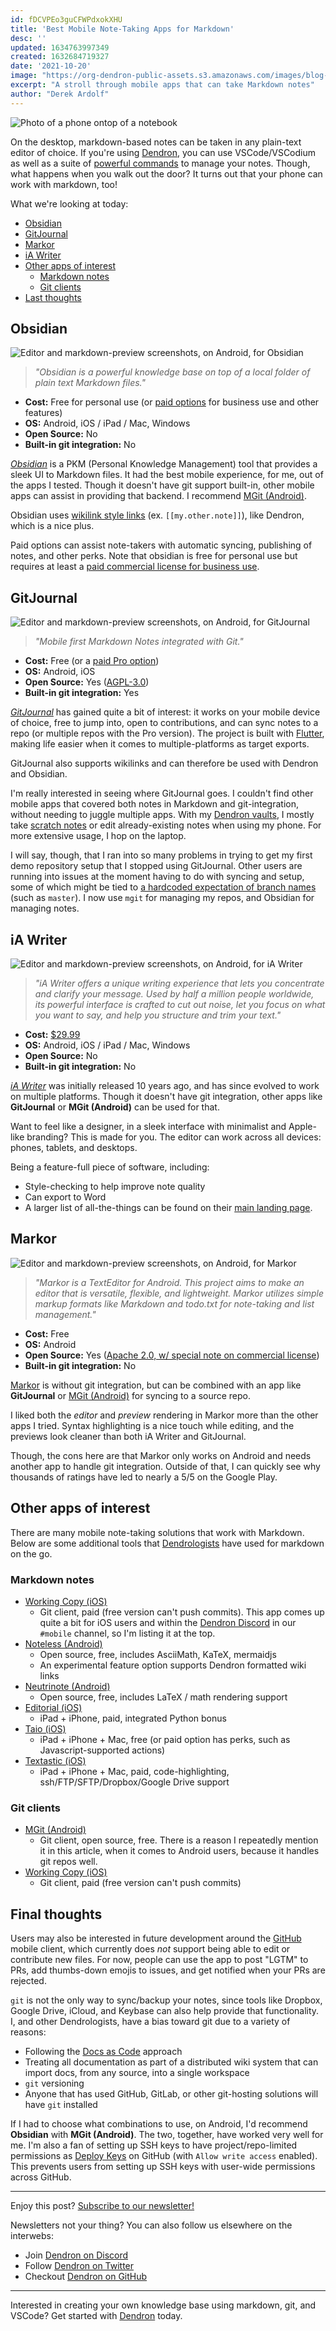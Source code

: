 ```yaml
---
id: fDCVPEo3guCFWPdxokXHU
title: 'Best Mobile Note-Taking Apps for Markdown'
desc: ''
updated: 1634763997349
created: 1632684719327
date: '2021-10-20'
image: "https://org-dendron-public-assets.s3.amazonaws.com/images/blog-mobile-editor-header.png"
excerpt: "A stroll through mobile apps that can take Markdown notes"
author: "Derek Ardolf"
---
```


![Photo of a phone ontop of a notebook](https://org-dendron-public-assets.s3.amazonaws.com/images/blog-mobile-editor-header.png)

On the desktop, markdown-based notes can be taken in any plain-text editor of choice. If you're using [Dendron](https://www.dendron.so/), you can use VSCode/VSCodium as well as a suite of [powerful commands](https://wiki.dendron.so/notes/eea2b078-1acc-4071-a14e-18299fc28f47.html) to manage your notes. Though, what happens when you walk out the door? It turns out that your phone can work with markdown, too!

What we're looking at today:

- [Obsidian](#obsidian)
- [GitJournal](#gitjournal)
- [Markor](#markor)
- [iA Writer](#ia-writer)
- [Other apps of interest](#other-apps-of-interest)
  - [Markdown notes](#markdown-notes)
  - [Git clients](#git-clients)
- [Last thoughts](#final-thoughts)

## Obsidian

![Editor and markdown-preview screenshots, on Android, for Obsidian](https://org-dendron-public-assets.s3.amazonaws.com/images/blog-obsidian-screenshots.png)

> _"Obsidian is a powerful knowledge base on top of a local folder of plain text Markdown files."_

- **Cost:** Free for personal use (or [paid options](https://obsidian.md/pricing) for business use and other features)
- **OS:** Android, iOS / iPad / Mac, Windows
- **Open Source:** No
- **Built-in git integration:** No

_[Obsidian](https://obsidian.md/mobile)_ is a PKM (Personal Knowledge Management) tool that provides a sleek UI to Markdown files. It had the best mobile experience, for me, out of the apps I tested. Though it doesn't have git support built-in, other mobile apps can assist in providing that backend. I recommend [MGit (Android)](https://manichord.com/projects/mgit.html).

Obsidian uses [wikilink style links](https://wiki.dendron.so/notes/9MZBqhrijEM4QpZRa5t08/) (ex. `[[my.other.note]]`), like Dendron, which is a nice plus.

Paid options can assist note-takers with automatic syncing, publishing of notes, and other perks. Note that obsidian is free for personal use but requires at least a [paid commercial license for business use](https://help.obsidian.md/Licenses+%26+add-on+services/Commercial+license).

## GitJournal

![Editor and markdown-preview screenshots, on Android, for GitJournal](https://org-dendron-public-assets.s3.amazonaws.com/images/blog-gitjournal-screenshots.png)

> _"Mobile first Markdown Notes integrated with Git."_

- **Cost:** Free (or a [paid Pro option](https://gitjournal.io/pricing/))
- **OS:** Android, iOS
- **Open Source:** Yes ([AGPL-3.0](https://github.com/GitJournal/GitJournal/blob/master/LICENSE))
- **Built-in git integration:** Yes

_[GitJournal](https://gitjournal.io/)_ has gained quite a bit of interest: it works on your mobile device of choice, free to jump into, open to contributions, and can sync notes to a repo (or multiple repos with the Pro version). The project is built with [Flutter](https://flutter.dev/), making life easier when it comes to multiple-platforms as target exports.

GitJournal also supports wikilinks and can therefore be used with Dendron and Obsidian.

I'm really interested in seeing where GitJournal goes. I couldn't find other mobile apps that covered both notes in Markdown and git-integration, without needing to juggle multiple apps. With my [Dendron vaults](https://wiki.dendron.so/notes/6682fca0-65ed-402c-8634-94cd51463cc4.html), I mostly take [scratch notes](https://wiki.dendron.so/notes/5c213aa6-e4ba-49e8-85c5-1bdcb33ce202.html#scratch-note) or edit already-existing notes when using my phone. For more extensive usage, I hop on the laptop.

I will say, though, that I ran into so many problems in trying to get my first demo repository setup that I stopped using GitJournal. Other users are running into issues at the moment having to do with syncing and setup, some of which might be tied to [a hardcoded expectation of branch names](https://github.com/GitJournal/GitJournal/issues/546) (such as `master`). I now use `mgit` for managing my repos, and Obsidian for managing notes.

## iA Writer

![Editor and markdown-preview screenshots, on Android, for iA Writer](https://org-dendron-public-assets.s3.amazonaws.com/images/blog-iawriter-screenshots.png)

> _"iA Writer offers a unique writing experience that lets you concentrate and clarify your message. Used by half a million people worldwide, its powerful interface is crafted to cut out noise, let you focus on what you want to say, and help you structure and trim your text."_

- **Cost:** [$29.99](https://ia.net/downloads#apps)
- **OS:** Android, iOS / iPad / Mac, Windows
- **Open Source:** No
- **Built-in git integration:** No

_[iA Writer](https://ia.net/writer)_ was initially released 10 years ago, and has since evolved to work on multiple platforms. Though it doesn't have git integration, other apps like **GitJournal** or **MGit (Android)** can be used for that.

Want to feel like a designer, in a sleek interface with minimalist and Apple-like branding? This is made for you. The editor can work across all devices: phones, tablets, and desktops.

Being a feature-full piece of software, including:

- Style-checking to help improve note quality
- Can export to Word
- A larger list of all-the-things can be found on their [main landing page](https://ia.net/writer).

## Markor

![Editor and markdown-preview screenshots, on Android, for Markor](https://org-dendron-public-assets.s3.amazonaws.com/images/blog-markor-screenshots.png)

> _"Markor is a TextEditor for Android. This project aims to make an editor that is versatile, flexible, and lightweight. Markor utilizes simple markup formats like Markdown and todo.txt for note-taking and list management."_

- **Cost:** Free
- **OS:** Android
- **Open Source:** Yes ([Apache 2.0, w/ special note on commercial license](https://github.com/gsantner/markor/blob/master/LICENSE.txt))
- **Built-in git integration:** No

[Markor](https://gsantner.net/project/markor.html) is without git integration, but can be combined with an app like **GitJournal** or [MGit (Android)](https://manichord.com/projects/mgit.html) for syncing to a source repo.

I liked both the _editor_ and _preview_ rendering in Markor more than the other apps I tried. Syntax highlighting is a nice touch while editing, and the previews look cleaner than both iA Writer and GitJournal.

Though, the cons here are that Markor only works on Android and needs another app to handle git integration. Outside of that, I can quickly see why thousands of ratings have led to nearly a 5/5 on the Google Play.

## Other apps of interest

There are many mobile note-taking solutions that work with Markdown. Below are some additional tools that [Dendrologists](https://wiki.dendron.so/notes/7c00d606-7b75-4d28-b563-d75f33f8e0d7.html#dendrologist) have used for markdown on the go.

### Markdown notes

- [Working Copy (iOS)](https://workingcopyapp.com/)
  - Git client, paid (free version can't push commits). This app comes up quite a bit for iOS users and within the [Dendron Discord](https://discord.com/invite/xrKTUStHNZ) in our `#mobile` channel, so I'm listing it at the top.
- [Noteless (Android)](https://github.com/redsolver/noteless)
  - Open source, free, includes AsciiMath, KaTeX, mermaidjs
  - An experimental feature option supports Dendron formatted wiki links
- [Neutrinote (Android)](https://appml.github.io/nano/)
  - Open source, free, includes LaTeX / math rendering support
- [Editorial (iOS)](https://omz-software.com/editorial/)
  - iPad + iPhone, paid, integrated Python bonus
- [Taio (iOS)](https://taio.app/)
  - iPad + iPhone + Mac, free (or paid option has perks, such as Javascript-supported actions)
- [Textastic (iOS)](https://www.textasticapp.com/)
  - iPad + iPhone + Mac, paid, code-highlighting, ssh/FTP/SFTP/Dropbox/Google Drive support

### Git clients

- [MGit (Android)](https://manichord.com/projects/mgit.html)
  - Git client, open source, free. There is a reason I repeatedly mention it in this article, when it comes to Android users, because it handles git repos well.
- [Working Copy (iOS)](https://workingcopyapp.com/)
  - Git client, paid (free version can't push commits)

## Final thoughts

Users may also be interested in future development around the [GitHub](https://github.com/mobile/) mobile client, which currently does _not_ support being able to edit or contribute new files. For now, people can use the app to post "LGTM" to PRs, add thumbs-down emojis to issues, and get notified when your PRs are rejected.

`git` is not the only way to sync/backup your notes, since tools like Dropbox, Google Drive, iCloud, and Keybase can also help provide that functionality. I, and other Dendrologists, have a bias toward git due to a variety of reasons:

- Following the [Docs as Code](https://www.writethedocs.org/guide/docs-as-code/) approach
- Treating all documentation as part of a distributed wiki system that can import docs, from any source, into a single workspace
- `git` versioning
- Anyone that has used GitHub, GitLab, or other git-hosting solutions will have `git` installed

If I had to choose what combinations to use, on Android, I'd recommend **Obsidian** with **MGit (Android)**. The two, together, have worked very well for me. I'm also a fan of setting up SSH keys to have project/repo-limited permissions as [Deploy Keys](https://docs.github.com/en/developers/overview/managing-deploy-keys#deploy-keys) on GitHub (with `Allow write access` enabled). This prevents users from setting up SSH keys with user-wide permissions across GitHub.

---

Enjoy this post? [Subscribe to our newsletter!](https://buttondown.email/dendron)

Newsletters not your thing? You can also follow us elsewhere on the interwebs:

* Join [Dendron on Discord](https://discord.com/invite/xrKTUStHNZ)
* Follow [Dendron on Twitter](https://twitter.com/dendronhq)
* Checkout [Dendron on GitHub](https://github.com/dendronhq)

---

Interested in creating your own knowledge base using markdown, git, and VSCode? Get started with [Dendron](https://wiki.dendron.so/notes/678c77d9-ef2c-4537-97b5-64556d6337f1/) today.